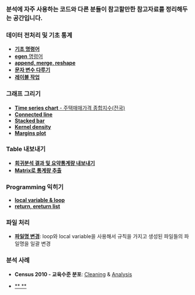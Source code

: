 ### 분석에 자주 사용하는 코드와 다른 분들이 참고할만한 참고자료를 정리해두는 공간입니다.

### 데이터 전처리 및 기초 통계
- [**기초 명령어**](https://github.com/jaesungc/Stata-Frequent-Code/blob/master/basic_commands.do)
- [**egen** 명령어](https://github.com/jaesungc/Stata-Frequent-Code/blob/master/egen.do)
- [**append, merge, reshape**](https://github.com/jaesungc/Stata-Frequent-Code/blob/master/append_merge_reshape.do)
- [**문자 변수 다루기**](https://github.com/jaesungc/Stata-Frequent-Code/blob/master/string_manipulation.do)
- [**레이블 작업**](https://github.com/jaesungc/Stata-Frequent-Code/blob/master/label_ex.do)


### 그래프 그리기
- [**Time series chart** - 주택매매가격 종합지수(전국)](https://github.com/jaesungc/Stata-Frequent-Code/blob/master/Graph_time%20series_tsline.md)
- [**Connected line**](https://github.com/jaesungc/Stata-Frequent-Code/blob/master/Graph_Connected%20line.do)
- [**Stacked bar**](https://github.com/jaesungc/Stata-Frequent-Code/blob/master/Graph_Stacked%20bar.do)
- [**Kernel density**](https://github.com/jaesungc/Stata-Frequent-Code/blob/master/kdensity_ex.do)
- [**Margins plot**](https://github.com/jaesungc/Stata-Frequent-Code/blob/master/margins_plot.do)


### Table 내보내기
- [**회귀분석 결과 및 요약통계량 내보내기**](https://github.com/jaesungc/Stata-Frequent-Code/blob/master/table_export.do)
- [**Matrix로 통계량 추출**](https://github.com/jaesungc/Stata-Frequent-Code/blob/master/matrix_export.do)


### Programming 익히기
- [**local variable & loop**](https://github.com/jaesungc/Stata-Frequent-Code/blob/master/local_loop.do)
- [**return, ereturn list**](https://github.com/jaesungc/Stata-Frequent-Code/blob/master/return_ereturn_list.do)


### 파일 처리
- [**파일명 변경**](https://github.com/jaesungc/Stata-Frequent-Code/blob/master/filename_change.md): loop와 local variable을 사용해서 규칙을 가지고 생성된 파일들의 파일명을 일괄 변경


### 분석 사례
- **Census 2010 - 교육수준 분포**: 
[Cleaning](https://github.com/jaesungc/Stata-Frequent-Code/blob/master/Kosis_Census_%EA%B5%90%EC%9C%A1%EB%B6%84%ED%8F%AC_cleaning.do)
& [Analysis](https://github.com/jaesungc/Stata-Frequent-Code/blob/master/Kosis_Census_%EA%B5%90%EC%9C%A1%EB%B6%84%ED%8F%AC_analysis.do)
  
- [** **]()


